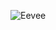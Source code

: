 ![Eevee](https://static.wikia.nocookie.net/pokemon/images/8/88/Char-Eevee.png/revision/latest?cb=20190625223735)
